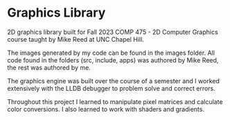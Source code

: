 # Graphics Library
2D graphics library built for Fall 2023 COMP 475 - 2D Computer Graphics course taught by Mike Reed at UNC Chapel Hill.

The images generated by my code can be found in the images folder.
All code found in the folders (src, include, apps) was authored by Mike Reed, the rest was authored by me.

The graphics engine was built over the course of a semester and I worked extensively with the LLDB debugger to problem solve and correct errors.

Throughout this project I learned to manipulate pixel matrices and calculate color conversions. I also learned to work with shaders and gradients.